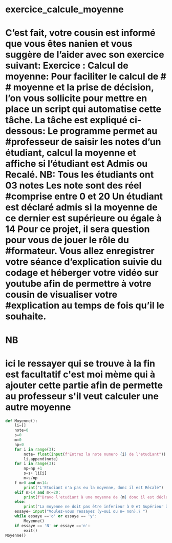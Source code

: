 # exercice_calcule_moyenne
# C’est fait, votre cousin est informé que vous êtes nanien et vous suggère de l’aider avec son exercice suivant:  Exercice : Calcul de moyenne:  Pour faciliter le calcul de # # moyenne et la prise de décision, l’on vous sollicite pour mettre en place un script qui automatise cette tâche. La tâche est expliqué ci-dessous: Le programme permet au #professeur de saisir les notes d’un étudiant, calcul la moyenne et affiche si l’étudiant est Admis ou Recalé.  NB: Tous les étudiants ont 03 notes Les note sont des réel #comprise entre 0 et 20 Un étudiant est déclaré admis si la moyenne de ce dernier est supérieure ou égale à 14   Pour ce projet, il sera question pour vous de jouer le rôle du #formateur. Vous allez enregistrer votre séance d’explication suivie du codage et héberger votre vidéo sur youtube afin de permettre à votre cousin de visualiser votre #explication au temps de fois qu’il le souhaite.
# NB
# ici le ressayer qui se trouve à la fin  est facultatif c'est moi mème qui à ajouter cette partie afin de permette au professeur s'il veut calculer une autre moyenne  

```python
def Moyenne():
    li=[]
    note=0
    s=0
    m=0
    np=0
    for i in range(3):
        note= float(input(f"Entrez la note numero {i} de l'etudiant"))
        li.append(note)
    for i in range(3):
        np=np +1
        s=s+ li[i]
        m=s/np
    f m>0 and m<14:
        print("L'Etudiant n'a pas eu la moyenne, donc il est Récalé")
    elif m>14 and m<=20:
        print(f"Bravo l'etudiant à une moyenne de {m} donc il est déclarée Admin !")
    else:
        print("La moyenne ne doit pas ètre inferieur à 0 et Supérieur à 20 ")
    essaye= input("Voulez-vous ressayez (y=oui ou n= non).? ")
    while essaye =='o' or essaye == 'y':
        Moyenne()
    if essaye == 'N' or essaye =='n':
        exit()
Moyenne()
```
